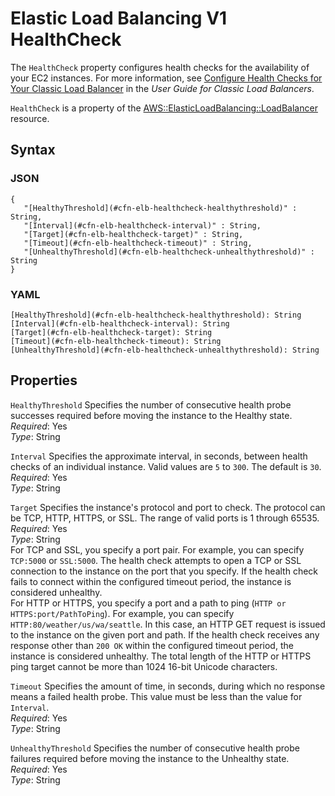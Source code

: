 # Elastic Load Balancing V1 HealthCheck<a name="aws-properties-ec2-elb-health-check"></a>

The `HealthCheck` property configures health checks for the availability of your EC2 instances\. For more information, see [ Configure Health Checks for Your Classic Load Balancer](https://docs.aws.amazon.com/elasticloadbalancing/latest/classic/elb-healthchecks.html) in the *User Guide for Classic Load Balancers*\.

`HealthCheck` is a property of the [AWS::ElasticLoadBalancing::LoadBalancer](aws-properties-ec2-elb.md) resource\.

## Syntax<a name="w13ab1c21c10d135c16c34b7"></a>

### JSON<a name="aws-properties-ec2-elb-health-check-syntax.json"></a>

```
{
   "[HealthyThreshold](#cfn-elb-healthcheck-healthythreshold)" : String,
   "[Interval](#cfn-elb-healthcheck-interval)" : String,
   "[Target](#cfn-elb-healthcheck-target)" : String,
   "[Timeout](#cfn-elb-healthcheck-timeout)" : String,
   "[UnhealthyThreshold](#cfn-elb-healthcheck-unhealthythreshold)" : String
}
```

### YAML<a name="aws-properties-ec2-elb-health-check-syntax.yaml"></a>

```
[HealthyThreshold](#cfn-elb-healthcheck-healthythreshold): String
[Interval](#cfn-elb-healthcheck-interval): String
[Target](#cfn-elb-healthcheck-target): String
[Timeout](#cfn-elb-healthcheck-timeout): String
[UnhealthyThreshold](#cfn-elb-healthcheck-unhealthythreshold): String
```

## Properties<a name="w13ab1c21c10d135c16c34b9"></a>

`HealthyThreshold`  <a name="cfn-elb-healthcheck-healthythreshold"></a>
Specifies the number of consecutive health probe successes required before moving the instance to the Healthy state\.  
*Required*: Yes  
*Type*: String

`Interval`  <a name="cfn-elb-healthcheck-interval"></a>
Specifies the approximate interval, in seconds, between health checks of an individual instance\. Valid values are `5` to `300`\. The default is `30`\.  
*Required*: Yes  
*Type*: String

`Target`  <a name="cfn-elb-healthcheck-target"></a>
Specifies the instance's protocol and port to check\. The protocol can be TCP, HTTP, HTTPS, or SSL\. The range of valid ports is 1 through 65535\.  
*Required*: Yes  
*Type*: String  
For TCP and SSL, you specify a port pair\. For example, you can specify `TCP:5000` or `SSL:5000`\. The health check attempts to open a TCP or SSL connection to the instance on the port that you specify\. If the health check fails to connect within the configured timeout period, the instance is considered unhealthy\.  
For HTTP or HTTPS, you specify a port and a path to ping \(`HTTP or HTTPS:port/PathToPing`\)\. For example, you can specify `HTTP:80/weather/us/wa/seattle`\. In this case, an HTTP GET request is issued to the instance on the given port and path\. If the health check receives any response other than `200 OK` within the configured timeout period, the instance is considered unhealthy\. The total length of the HTTP or HTTPS ping target cannot be more than 1024 16\-bit Unicode characters\.

`Timeout`  <a name="cfn-elb-healthcheck-timeout"></a>
Specifies the amount of time, in seconds, during which no response means a failed health probe\. This value must be less than the value for `Interval`\.  
*Required*: Yes  
*Type*: String

`UnhealthyThreshold`  <a name="cfn-elb-healthcheck-unhealthythreshold"></a>
Specifies the number of consecutive health probe failures required before moving the instance to the Unhealthy state\.  
*Required*: Yes  
*Type*: String